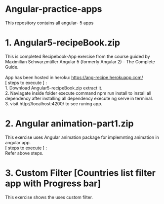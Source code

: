 # Angular-practice-apps
This repository  contains all angular- 5 apps
# 1.  Angular5-recipeBook.zip
This is completed Recipebook-App exercise from the course guided by Maximilian Schwarzmüller Angular 5 (formerly Angular 2) - The Complete Guide.<br><br>
App has been hosted in heroku:   https://ang-recipe.herokuapp.com/
<br>[ steps to execute ] :
<br>1. Download Angular5-recipeBook.zip extract it.
<br>2. Naviagate inside folder execute command npm run install to install all dependency after installing all  dependency execute ng serve in terminal.
<br>3. visit http://localhost:4200/ to see runing app.

# 2. Angular animation-part1.zip
This exercise uses Angular animation package for implemnting animation in angular app.
<br>[ steps to execute ] :
<br> Refer above steps.

# 3. Custom Filter [Countries list filter app with Progress bar]
This exercise shows the uses custom filter. 

